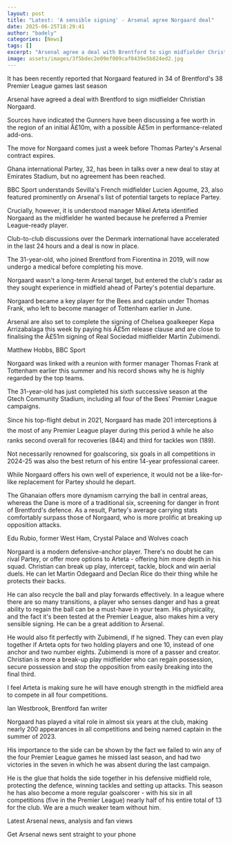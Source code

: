 ```yaml
---
layout: post
title: "Latest: 'A sensible signing' - Arsenal agree Norgaard deal"
date: 2025-06-25T18:29:41
author: "badely"
categories: [News]
tags: []
excerpt: "Arsenal agree a deal with Brentford to sign midfielder Christian Norgaard amid uncertainty over whether Thomas Partey will sign a new contract."
image: assets/images/3f5bdec2e09ef009caf0439e5b824ed2.jpg
---
```


It has been recently reported that Norgaard featured in 34 of Brentford's 38 Premier League games last season

Arsenal have agreed a deal with Brentford to sign midfielder Christian Norgaard.

Sources have indicated the Gunners have been discussing a fee worth in the region of an initial Â£10m, with a possible Â£5m in performance-related add-ons.

The move for Norgaard comes just a week before Thomas Partey's Arsenal contract expires.

Ghana international Partey, 32, has been in talks over a new deal to stay at Emirates Stadium, but no agreement has been reached.

BBC Sport understands Sevilla's French midfielder Lucien Agoume, 23, also featured prominently on Arsenal's list of potential targets to replace Partey.

Crucially, however, it is understood manager Mikel Arteta identified Norgaard as the midfielder he wanted because he preferred a Premier League-ready player.

Club-to-club discussions over the Denmark international have accelerated in the last 24 hours and a deal is now in place.

The 31-year-old, who joined Brentford from Fiorentina in 2019, will now undergo a medical before completing his move.

Norgaard wasn't a long-term Arsenal target, but entered the club's radar as they sought experience in midfield ahead of Partey's potential departure.

Norgaard became a key player for the Bees and captain under Thomas Frank, who left to become manager of Tottenham earlier in June.

Arsenal are also set to complete the signing of Chelsea goalkeeper Kepa Arrizabalaga this week by paying his Â£5m release clause and are close to finalising the Â£51m signing of Real Sociedad midfielder Martin Zubimendi.

Matthew Hobbs, BBC Sport

Norgaard was linked with a reunion with former manager Thomas Frank at Tottenham earlier this summer and his record shows why he is highly regarded by the top teams.

The 31-year-old has just completed his sixth successive season at the Gtech Community Stadium, including all four of the Bees' Premier League campaigns. 

Since his top-flight debut in 2021, Norgaard has made 201 interceptions â the most of any Premier League player during this period â while he also ranks second overall for recoveries (844) and third for tackles won (189).

Not necessarily renowned for goalscoring, six goals in all competitions in 2024-25 was also the best return of his entire 14-year professional career.

While Norgaard offers his own well of experience, it would not be a like-for-like replacement for Partey should he depart.

The Ghanaian offers more dynamism carrying the ball in central areas, whereas the Dane is more of a traditional six, screening for danger in front of Brentford's defence. As a result, Partey's average carrying stats comfortably surpass those of Norgaard, who is more prolific at breaking up opposition attacks.

Edu Rubio, former West Ham, Crystal Palace and Wolves coach

Norgaard is a modern defensive-anchor player. There's no doubt he can rival Partey, or offer more options to Arteta - offering him more depth in his squad. Christian can break up play, intercept, tackle, block and win aerial duels. He can let Martin Odegaard and Declan Rice do their thing while he protects their backs.

He can also recycle the ball and play forwards effectively. In a league where there are so many transitions, a player who senses danger and has a great ability to regain the ball can be a must-have in your team. His physicality, and the fact it's been tested at the Premier League, also makes him a very sensible signing. He can be a great addition to Arsenal.

He would also fit perfectly with Zubimendi, if he signed. They can even play together if Arteta opts for two holding players and one 10, instead of one anchor and two number eights. Zubimendi is more of a passer and creator. Christian is more a break-up play midfielder who can regain possession, secure possession and stop the opposition from easily breaking into the final third.

I feel Arteta is making sure he will have enough strength in the midfield area to compete in all four competitions.

Ian Westbrook, Brentford fan writer

Norgaard has played a vital role in almost six years at the club, making nearly 200 appearances in all competitions and being named captain in the summer of 2023.

His importance to the side can be shown by the fact we failed to win any of the four Premier League games he missed last season, and had two victories in the seven in which he was absent during the last campaign.

He is the glue that holds the side together in his defensive midfield role, protecting the defence, winning tackles and setting up attacks. This season he has also become a more regular goalscorer - with his six in all competitions (five in the Premier League) nearly half of his entire total of 13 for the club. We are a much weaker team without him.

Latest Arsenal news, analysis and fan views

Get Arsenal news sent straight to your phone


